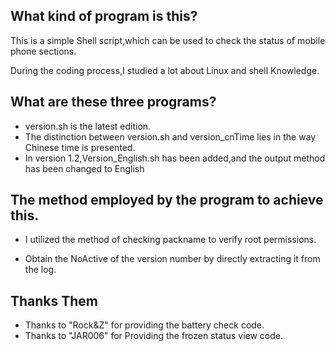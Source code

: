 ## What kind of program is this?

This is a simple Shell script,which can be used to check the status of mobile phone sections.

During the coding process,I studied a lot about Linux and shell Knowledge.

## What are these three programs?

- version.sh is the latest edition.
- The distinction between version.sh and version_cnTime lies in the way Chinese time is presented.
- In version 1.2,Version_English.sh has been added,and the output method has been changed to English

## The method employed by the program to achieve this.

- I utilized the method of checking packname to verify root permissions.

- Obtain the NoActive of the version number by directly extracting it from the log.

## Thanks Them

- Thanks to "Rock&Z" for providing the battery check code.
- Thanks to "JAR006" for Providing the frozen status view code.
